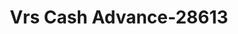 ---
f_zip-code: 44615
f_state-code: OH
title: Vrs Cash Advance-28613
f_phone: 330-627-1818
f_city-only: Carrollton
f_address: 230 West Main Street Carrollton
f_location-unique-id: '28613'
slug: vrs-cash-advance-28613
updated-on: '2024-05-30T13:46:58.046Z'
created-on: '2024-05-30T13:36:59.803Z'
published-on: '2024-05-30T13:54:32.469Z'
f_city-state: cms/city/carrollton-oh.md
f_company: cms/company/vrs-cash-advance.md
f_state: cms/state/ohio.md
layout: '[payday-loan].html'
tags: payday-loan
---